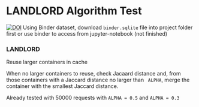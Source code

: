 # LANDLORD Algorithm Test

[![DOI](https://zenodo.org/badge/DOI/10.5281/zenodo.4915858.svg)](https://doi.org/10.5281/zenodo.4915858) 
Using Binder dataset, download `binder.sqlite` file into project folder first or use binder to access from jupyter-notebook (not finished)



### LANDLORD

Reuse larger containers in cache

When no larger containers to reuse, check Jacaard distance and, from those containers with a Jaccard distance no larger than ` ALPHA`, merge the container with the smallest Jaccard distance.

Already tested with 50000 requests with `ALPHA = 0.5` and `ALPHA = 0.3`

